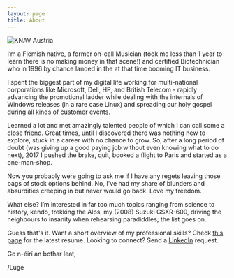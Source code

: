 ```yaml
---
layout: page
title: About
---
```


![KNAV Austria](/assets/C2ADV01.jpg)

I’m a Flemish native, a former on-call Musician (took me less than 1 year to learn there is no making money in that scene!) and certified Biotechnician who in 1996 by chance landed in the at that time booming IT business.

I spent the biggest part of my digital life working for multi-national corporations like Microsoft, Dell, HP, and British Telecom - rapidly advancing the promotional ladder while dealing with the internals of Windows releases (in a rare case Linux) and spreading our holy gospel during all kinds of customer events. 

Learned a lot and met amazingly talented people of which I can call some a close friend. Great times, until I discovered there was nothing new to explore, stuck in a career with no chance to grow. So, after a long period of doubt (was giving up a good paying job without even knowing what to do next), 2017 I pushed the brake, quit, booked a flight to Paris and started as a one-man-shop. 

Now you probably were going to ask me if I have any regets leaving those bags of stock options behind. No, I've had my share of blunders and absurdities creeping in but never would go back. Love my freedom.

What else? I’m interested in far too much topics ranging from science to history, kendo, trekking the Alps, my (2008) Suzuki GSXR-600, driving the neighbours to insanity when rehearsing paradiddles; the list goes on.

Guess that's it. Want a short overview of my professional skills? Check [this page](https://github.com/lgeurts/Resume/blob/master/Moderncv%20Resume%20Luc%20Geurts%20%28US%29.pdf) for the latest resume. Looking to connect? Send a [LinkedIn](https://www.linkedin.com/in/lucgeurts) request.

Go n-éirí an bothar leat,

/Luge
